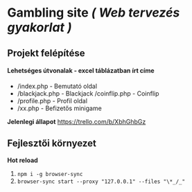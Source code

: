 # Gambling site _( Web tervezés gyakorlat )_

## Projekt felépítése

#### Lehetséges útvonalak - excel táblázatban írt címe

-   /index.php - Bemutató oldal
-   /blackjack.php - Blackjack /coinflip.php - Coinflip
-   /profile.php - Profil oldal
-   /xx.php - Befizetős minigame

**Jelenlegi állapot**
https://trello.com/b/XbhGhbGz

## Fejlesztői környezet

**Hot reload**

1.  `npm i -g browser-sync`
2.  `browser-sync start --proxy "127.0.0.1" --files "\*_/_"`
